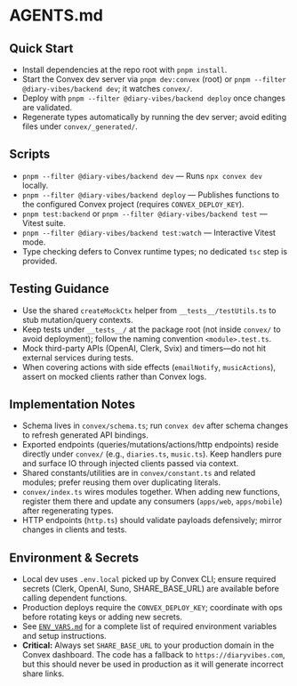 # AGENTS.md

## Quick Start
- Install dependencies at the repo root with `pnpm install`.
- Start the Convex dev server via `pnpm dev:convex` (root) or `pnpm --filter @diary-vibes/backend dev`; it watches `convex/`.
- Deploy with `pnpm --filter @diary-vibes/backend deploy` once changes are validated.
- Regenerate types automatically by running the dev server; avoid editing files under `convex/_generated/`.

## Scripts
- `pnpm --filter @diary-vibes/backend dev` — Runs `npx convex dev` locally.
- `pnpm --filter @diary-vibes/backend deploy` — Publishes functions to the configured Convex project (requires `CONVEX_DEPLOY_KEY`).
- `pnpm test:backend` or `pnpm --filter @diary-vibes/backend test` — Vitest suite.
- `pnpm --filter @diary-vibes/backend test:watch` — Interactive Vitest mode.
- Type checking defers to Convex runtime types; no dedicated `tsc` step is provided.

## Testing Guidance
- Use the shared `createMockCtx` helper from `__tests__/testUtils.ts` to stub mutation/query contexts.
- Keep tests under `__tests__/` at the package root (not inside `convex/` to avoid deployment); follow the naming convention `<module>.test.ts`.
- Mock third-party APIs (OpenAI, Clerk, Svix) and timers—do not hit external services during tests.
- When covering actions with side effects (`emailNotify`, `musicActions`), assert on mocked clients rather than Convex logs.

## Implementation Notes
- Schema lives in `convex/schema.ts`; run `convex dev` after schema changes to refresh generated API bindings.
- Exported endpoints (queries/mutations/actions/http endpoints) reside directly under `convex/` (e.g., `diaries.ts`, `music.ts`). Keep handlers pure and surface IO through injected clients passed via context.
- Shared constants/utilities are in `convex/constant.ts` and related modules; prefer reusing them over duplicating literals.
- `convex/index.ts` wires modules together. When adding new functions, register them there and update any consumers (`apps/web`, `apps/mobile`) after regenerating types.
- HTTP endpoints (`http.ts`) should validate payloads defensively; mirror changes in clients and tests.

## Environment & Secrets
- Local dev uses `.env.local` picked up by Convex CLI; ensure required secrets (Clerk, OpenAI, Suno, SHARE_BASE_URL) are available before calling dependent functions.
- Production deploys require the `CONVEX_DEPLOY_KEY`; coordinate with ops before rotating keys or adding new secrets.
- See [`ENV_VARS.md`](docs/ENV_VARS.md) for a complete list of required environment variables and setup instructions.
- **Critical:** Always set `SHARE_BASE_URL` to your production domain in the Convex dashboard. The code has a fallback to `https://diaryvibes.com`, but this should never be used in production as it will generate incorrect share links.
